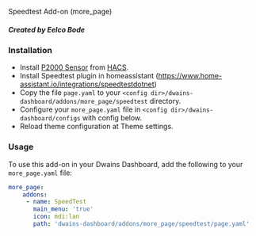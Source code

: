 Speedtest Add-on (more_page)
##### Created by Eelco Bode


### Installation
- Install [P2000 Sensor](https://github.com/cyberjunky/home-assistant-p2000) from [HACS](https://hacs.xyz).
- Install Speedtest plugin in homeassistant (https://www.home-assistant.io/integrations/speedtestdotnet)
- Copy the file `page.yaml`  to your `<config dir>/dwains-dashboard/addons/more_page/speedtest` directory.
- Configure your `more_page.yaml` file in `<config dir>/dwains-dashboard/configs` with config below.
- Reload theme configuration at Theme settings.


### Usage
To use this add-on in your Dwains Dashboard, add the following to your `more_page.yaml` file:

```yaml
more_page:
    addons:
     - name: SpeedTest
       main_menu: 'true'
       icon: mdi:lan
       path: 'dwains-dashboard/addons/more_page/speedtest/page.yaml'
```
